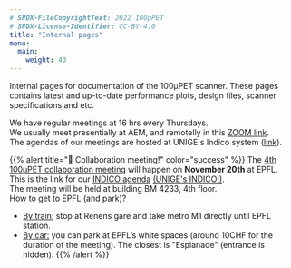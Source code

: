 ```yaml
---
# SPDX-FileCopyrightText: 2022 100µPET
# SPDX-License-Identifier: CC-BY-4.0
title: "Internal pages"
menu:
  main:
    weight: 40
---
```


Internal pages for documentation of the 100µPET scanner.
These pages contains latest and up-to-date performance plots, design files, scanner specifications and etc.

We have regular meetings at 16 hrs every Thursdays.
</br>
We usually meet presentially at AEM, and remotelly in this <a href="https://unige.zoom.us/j/66152344124">ZOOM link</a>.
</br>
The agendas of our meetings are hosted at UNIGE's Indico system (<a href="https://partphys-indico.unige.ch/category/33/">link</a>).

{{% alert title="📣 Collaboration meeting!" color="success" %}}
The <ins>4th 100µPET collaboration meeting</ins> will happen on **November 20th** at EPFL. </br>
This is the link for our <a href="https://partphys-indico.unige.ch/event/1390/">INDICO agenda</a> <ins>(UNIGE's INDICO!)</ins>. </br>
The meeting will be held at building BM 4233, 4th floor. </br>
How to get to EPFL (and park)? </br>
- <ins>By train:</ins> stop at Renens gare and take metro M1 directly until EPFL station.
- <ins>By car:</ins> you can park at EPFL’s white spaces (around 10CHF for the duration of the meeting). The closest is "Esplanade" (entrance is hidden).
{{% /alert %}}

<html>
   <body>
      <script>
         var password = "100upet";
         (function passcodeprotect() {
            var passcode = prompt("Internal pages. Please, enter the password");
            while (passcode !== password) {
               alert("Incorrect PassCode");
               return passcodeprotect();
            }
         }());
      </script>
   </body>
</html>
